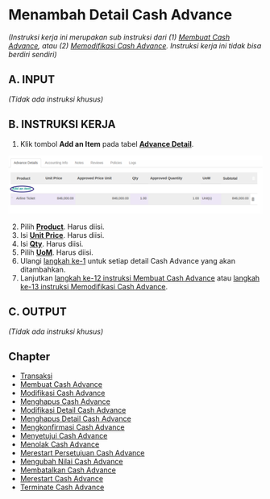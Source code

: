 # Menambah Detail Cash Advance

*(Instruksi kerja ini merupakan sub instruksi dari (1) [Membuat Cash Advance](./membuat.md), atau (2) [Memodifikasi Cash Advance](./modifikasi.md). Instruksi kerja ini tidak bisa berdiri sendiri)*

## A. INPUT

*(Tidak ada instruksi khusus)*

## B. INSTRUKSI KERJA

1. <a name="l1">Klik</a> tombol **Add an Item** pada tabel [**Advance Detail**](./penjelasan.md#tab-detail).

![](../../img/cash-advance/tombol-detail-add.png)

2. Pilih **[Product](./penjelasan.md#field-product)**. Harus diisi.
3. Isi **[Unit Price](./penjelasan.md#field-unit-price)**. Harus diisi.
4. Isi **[Qty](./penjelasan.md#field-qty)**. Harus diisi.
5. Pilih **[UoM](./penjelasan.md#field-uom)**. Harus diisi.
6. Ulangi [langkah ke-1](#l1) untuk setiap detail Cash Advance yang akan ditambahkan.
7. Lanjutkan [langkah ke-12 instruksi Membuat Cash Advance](./membuat.md#l12) atau [langkah ke-13 instruksi Memodifikasi Cash Advance](./modifikasi.md#l13).

## C. OUTPUT

*(Tidak ada instruksi khusus)*

## Chapter
- [Transaksi](../../transaksi.md)
- [Membuat Cash Advance](./membuat.md)
- [Modifikasi Cash Advance](./modifikasi.md)
- [Menghapus Cash Advance](./menghapus.md)
- [Modifikasi Detail Cash Advance](./modifikasi-detail.md)
- [Menghapus Detail Cash Advance](./menghapus-detail.md)
- [Mengkonfirmasi Cash Advance](./mengkonfirmasi.md)
- [Menyetujui Cash Advance](./menyetujui.md)
- [Menolak Cash Advance](./menolak.md)
- [Merestart Persetujuan Cash Advance](./merestart-persetujuan.md)
- [Mengubah Nilai Cash Advance](./cash-advance/mengubah-nilai-cash-advance.md)
- [Membatalkan Cash Advance](./membatalkan.md)
- [Merestart Cash Advance](./merestart.md)
- [Terminate Cash Advance](./terminate.md)
